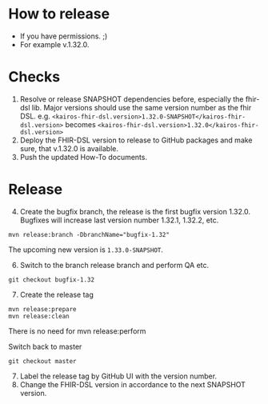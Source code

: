 How to release
==============

* If you have permissions. ;)
* For example v.1.32.0.

# Checks

1. Resolve or release SNAPSHOT dependencies before, especially the fhir-dsl lib. Major versions should use the same version number as the fhir DSL.
   e.g. `<kairos-fhir-dsl.version>1.32.0-SNAPSHOT</kairos-fhir-dsl.version>`
   becomes `<kairos-fhir-dsl.version>1.32.0</kairos-fhir-dsl.version>`
2. Deploy the FHIR-DSL version to release to GitHub packages and make sure, that v.1.32.0 is available.
3. Push the updated How-To documents.

# Release

4. Create the bugfix branch, the release is the first bugfix version 1.32.0. Bugfixes will increase last version number 1.32.1, 1.32.2, etc.

``` 
mvn release:branch -DbranchName="bugfix-1.32" 
```

The upcoming new version is `1.33.0-SNAPSHOT`.

6. Switch to the branch release branch and perform QA etc.

```
git checkout bugfix-1.32
```

7. Create the release tag

``` 
mvn release:prepare
mvn release:clean 
```

There is no need for mvn release:perform 

Switch back to master

```
git checkout master
```

7. Label the release tag by GitHub UI with the version number.
8. Change the FHIR-DSL version in accordance to the next SNAPSHOT version.
